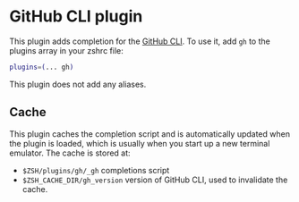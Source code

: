 # GitHub CLI plugin
This plugin adds completion for the [GitHub CLI](https://cli.github.com/).
To use it, add `gh` to the plugins array in your zshrc file:
```zsh
plugins=(... gh)
```
This plugin does not add any aliases.
## Cache
This plugin caches the completion script and is automatically updated when the
plugin is loaded, which is usually when you start up a new terminal emulator.
The cache is stored at:
- `$ZSH/plugins/gh/_gh` completions script
- `$ZSH_CACHE_DIR/gh_version` version of GitHub CLI, used to invalidate
  the cache.
